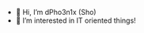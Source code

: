 - 👋 Hi, I’m dPho3n1x (Sho)
- 👀 I’m interested in IT oriented things!

<!---
Check out my projects!
--->
